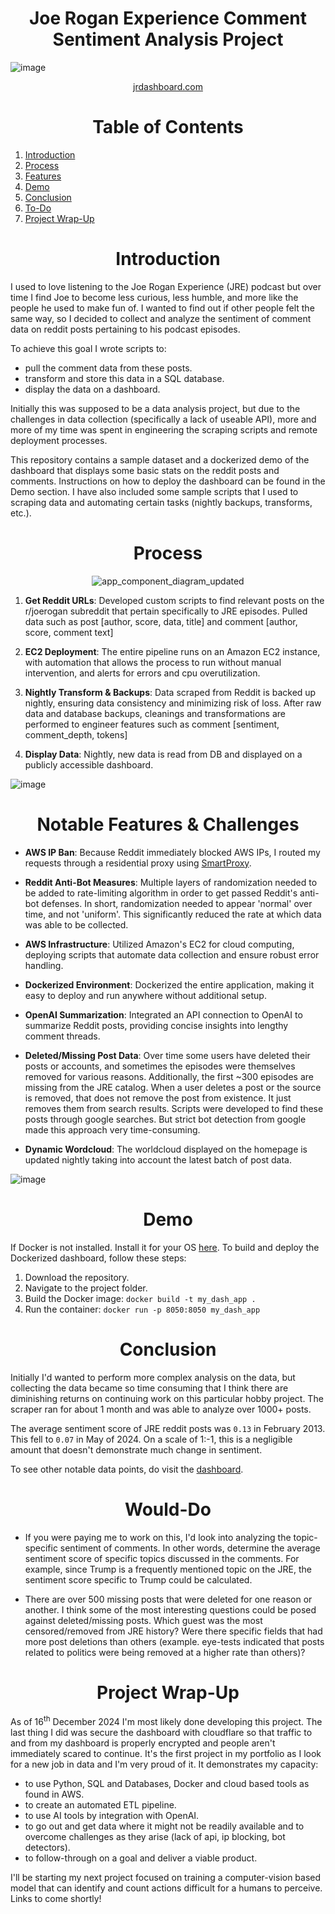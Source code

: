 <div align="center"><h1>Joe Rogan Experience Comment Sentiment Analysis Project</h1></div>

![image](https://github.com/user-attachments/assets/61fd3dfc-532a-4cc6-8401-18831a30bdd1)

<div align="center">
  <a href="https://jrdashboard.com/">jrdashboard.com</a>
</div>

<div align="center">
<h1>Table of Contents</h1>
</div>

1. [Introduction](#introduction)
2. [Process](#process)
3. [Features](#notable-features--challenges)
4. [Demo](#demo)
5. [Conclusion](#conclusion)
6. [To-Do](#would-do)
7. [Project Wrap-Up](#project-wrap-up)

<div align="center">
<h1>Introduction</h1>
</div>
I used to love listening to the Joe Rogan Experience (JRE) podcast but over time I find Joe to become less curious, less humble, and more like the people he used to make fun of. I wanted to find out if other people felt the same way, so I decided to collect and analyze the sentiment of comment data on reddit posts pertaining to his podcast episodes.

To achieve this goal I wrote scripts to:
- pull the comment data from these posts.
- transform and store this data in a SQL database.
- display the data on a dashboard.

Initially this was supposed to be a data analysis project, but due to the challenges in data collection (specifically a lack of useable API), more and more of my time was spent in engineering the scraping scripts and remote deployment processes.

This repository contains a sample dataset and a dockerized demo of the dashboard that displays some basic stats on the reddit posts and comments. Instructions on how to deploy the dashboard can be found in the Demo section. I have also included some sample scripts that I used to scraping data and automating certain tasks (nightly backups, transforms, etc.).

<div align="center">
<h1>Process</h1>
</div>
<p align="center">
  <img src="https://github.com/user-attachments/assets/501e4893-8567-45d7-8696-9115b8952306" alt="app_component_diagram_updated">
</p>


1. **Get Reddit URLs**: Developed custom scripts to find relevant posts on the r/joerogan subreddit that pertain specifically to JRE episodes. Pulled data such as post [author, score, data, title] and comment [author, score, comment text]

2. **EC2 Deployment**: The entire pipeline runs on an Amazon EC2 instance, with automation that allows the process to run without manual intervention, and alerts for errors and cpu overutilization.

3. **Nightly Transform & Backups**: Data scraped from Reddit is backed up nightly, ensuring data consistency and minimizing risk of loss. After raw data and database backups, cleanings and transformations are performed to engineer features such as comment [sentiment, comment_depth, tokens]

4. **Display Data**: Nightly, new data is read from DB and displayed on a publicly accessible dashboard.

![image](https://github.com/user-attachments/assets/7a21b8a5-29ad-48fd-b9aa-c069b174b50a)

<div align="center">
<h1>Notable Features & Challenges</h1>
</div>

- **AWS IP Ban**: Because Reddit immediately blocked AWS IPs, I routed my requests through a residential proxy using [SmartProxy](https://smartproxy.com/).
  
- **Reddit Anti-Bot Measures**: Multiple layers of randomization needed to be added to rate-limiting algorithm in order to get passed Reddit's anti-bot defenses. In short, randomization needed to appear 'normal' over time, and not 'uniform'. This significantly reduced the rate at which data was able to be collected.
  
- **AWS Infrastructure**: Utilized Amazon's EC2 for cloud computing, deploying scripts that automate data collection and ensure robust error handling.
  
- **Dockerized Environment**: Dockerized the entire application, making it easy to deploy and run anywhere without additional setup.
  
- **OpenAI Summarization**: Integrated an API connection to OpenAI to summarize Reddit posts, providing concise insights into lengthy comment threads.
  
- **Deleted/Missing Post Data**: Over time some users have deleted their posts or accounts, and sometimes the episodes were themselves removed for various reasons. Additionally, the first ~300 episodes are missing from the JRE catalog. When a user deletes a post or the source is removed, that does not remove the post from existence. It just removes them from search results. Scripts were developed to find these posts through google searches. But strict bot detection from google made this approach very time-consuming.
  
- **Dynamic Wordcloud**: The worldcloud displayed on the homepage is updated nightly taking into account the latest batch of post data.

![image](https://github.com/user-attachments/assets/7baed749-4825-4d44-a81b-aa0105b6b1e4)

<div align="center">
<h1>Demo</h1>
</div>

If Docker is not installed. Install it for your OS [here](https://docs.docker.com/engine/install/).
To build and deploy the Dockerized dashboard, follow these steps:

1. Download the repository.
2. Navigate to the project folder.
3. Build the Docker image: `docker build -t my_dash_app .`
4. Run the container: `docker run -p 8050:8050 my_dash_app`

<div align="center">
<h1>Conclusion</h1>
</div>
Initially I'd wanted to perform more complex analysis on the data, but collecting the data became so time consuming that I think there are diminishing returns on continuing work on this particular hobby project. The scraper ran for about 1 month and was able to analyze over 1000+ posts.


The average sentiment score of JRE reddit posts was `0.13` in February 2013. This fell to `0.07` in May of 2024. On a scale of 1:-1, this is a negligible amount that doesn't demonstrate much change in sentiment.

To see other notable data points, do visit the [dashboard](https://jrdashboard.com/).

<div align="center">
<h1>Would-Do</h1>
</div>

- If you were paying me to work on this, I'd look into analyzing the topic-specific sentiment of comments. In other words, determine the average sentiment score of specific topics discussed in the comments. For example, since Trump is a frequently mentioned topic on the JRE, the sentiment score specific to Trump could be calculated.

- There are over 500 missing posts that were deleted for one reason or another. I think some of the most interesting questions could be posed against deleted/missing posts. Which guest was the most censored/removed from JRE history? Were there specific fields that had more post deletions than others (example. eye-tests indicated that posts related to politics were being removed at a higher rate than others)?

<div align="center">
<h1>Project Wrap-Up</h1>
</div>
As of 16<sup>th</sup> December 2024 I'm most likely done developing this project. The last thing I did was secure the dashboard with cloudflare so that traffic to and from my dashboard is properly encrypted and people aren't immediately scared to continue. It's the first project in my portfolio as I look for a new job in data and I'm very proud of it. It demonstrates my capacity:


- to use Python, SQL and Databases, Docker and cloud based tools as found in AWS.
- to create an automated ETL pipeline.
- to use AI tools by integration with OpenAI.
- to go out and get data where it might not be readily available and to overcome challenges as they arise (lack of api, ip blocking, bot detectors).
- to follow-through on a goal and deliver a viable product.

I'll be starting my next project focused on training a computer-vision based model that can identify and count actions difficult for a humans to perceive. Links to come shortly!
